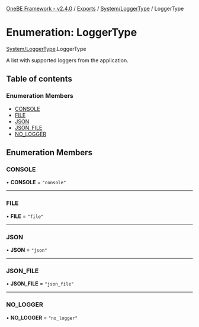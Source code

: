 [OneBE Framework - v2.4.0](../README.md) / [Exports](../modules.md) / [System/LoggerType](../modules/System_LoggerType.md) / LoggerType

# Enumeration: LoggerType

[System/LoggerType](../modules/System_LoggerType.md).LoggerType

A list with supported loggers from the application.

## Table of contents

### Enumeration Members

- [CONSOLE](System_LoggerType.LoggerType.md#console)
- [FILE](System_LoggerType.LoggerType.md#file)
- [JSON](System_LoggerType.LoggerType.md#json)
- [JSON\_FILE](System_LoggerType.LoggerType.md#json_file)
- [NO\_LOGGER](System_LoggerType.LoggerType.md#no_logger)

## Enumeration Members

### CONSOLE

• **CONSOLE** = ``"console"``

___

### FILE

• **FILE** = ``"file"``

___

### JSON

• **JSON** = ``"json"``

___

### JSON\_FILE

• **JSON\_FILE** = ``"json_file"``

___

### NO\_LOGGER

• **NO\_LOGGER** = ``"no_logger"``
